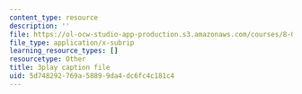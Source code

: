 ```yaml
---
content_type: resource
description: ''
file: https://ol-ocw-studio-app-production.s3.amazonaws.com/courses/8-01sc-classical-mechanics-fall-2016/5d748292769a58899da4dc6fc4c181c4_4r1xgrWbALg.vtt
file_type: application/x-subrip
learning_resource_types: []
resourcetype: Other
title: 3play caption file
uid: 5d748292-769a-5889-9da4-dc6fc4c181c4
---
```

